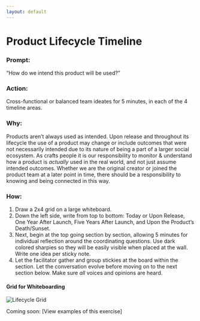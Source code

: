 ```yaml
---
layout: default
---
```


# Product Lifecycle Timeline

### Prompt: 
“How do we intend this product will be used?”

### Action: 
Cross-functional or balanced team ideates for 5 minutes, in each of the 4 timeline areas.

### Why: 
Products aren’t always used as intended. Upon release and throughout its lifecycle the use of a product may change or include outcomes that were not necessarily intended due to its nature of being a part of a larger social ecosystem. As crafts people it is our responsibility to monitor & understand how a product is *actually* used in the real world, and not just assume intended outcomes. Whether we are the original creator or joined the product team at a later point in time, there should be a responsibility to knowing and being connected in this way.

### How: 
1. Draw a 2x4 grid on a large whiteboard. 
2. Down the left side, write from top to bottom: Today or Upon Release, One Year After Launch, Five Years After Launch, and Upon the Product’s Death/Sunset. 
3. Next, begin at the top going section by section, allowing 5 minutes for individual reflection around the coordinating questions. Use dark colored sharpies so they will be easily visible when placed at the wall. Write one idea per sticky note. 
4. Let the facilitator gather and group stickies at the board within the section. Let the conversation evolve before moving on to the next section below. Make sure _all_ voices and opinions are heard.


#### Grid for Whiteboarding 

![Lifecycle Grid](https://mkdale.github.com/ethics-frameworks/assets/img/LifecycleGrid.png)

Coming soon:
[View examples of this exercise]
